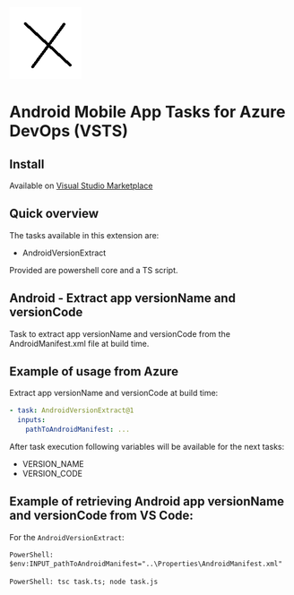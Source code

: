 ![Schema](images/extension-icon.png)

# Android Mobile App Tasks for Azure DevOps (VSTS)

## Install

Available on [Visual Studio Marketplace](https://marketplace.visualstudio.com/items?itemName=DanijelGrabar.azure-devops-mobile-tasks)


## Quick overview

The tasks available in this extension are:

- AndroidVersionExtract

Provided are powershell core and a TS script.


## Android - Extract app versionName and versionCode
Task to extract app versionName and versionCode from the AndroidManifest.xml file at build time.


## Example of usage from Azure

Extract app versionName and versionCode at build time:

```yml
- task: AndroidVersionExtract@1
  inputs:
    pathToAndroidManifest: ...
```

After task execution following variables will be available for the next tasks:
- VERSION_NAME
- VERSION_CODE

## Example of retrieving Android app versionName and versionCode from VS Code:

For the `AndroidVersionExtract`:

```
PowerShell: $env:INPUT_pathToAndroidManifest="..\Properties\AndroidManifest.xml"

PowerShell: tsc task.ts; node task.js
```